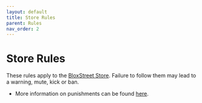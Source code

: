 ```yaml
---
layout: default
title: Store Rules
parent: Rules
nav_order: 2
---
```


# Store Rules
These rules apply to the [BloxStreet Store](https://www.roblox.com/games/539960592/BloxStreet-Shopping). Failure to follow them may lead to a warning, mute, kick or ban.
- More information on punishments can be found [here](https://support.bloxstreet.store/guides/punishment-guide.html).
